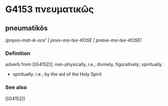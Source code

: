 # G4153 πνευματικῶς

## pneumatikōs

_(pnyoo-mat-ik-oce' | pnev-ma-tee-KOSE | pnave-ma-tee-KOSE)_

### Definition

adverb from [[G4152]]; non-physically, i.e., divinely, figuratively; spiritually.

- spiritually: i.e., by the aid of the Holy Spirit

### See also

[[G4152]]

